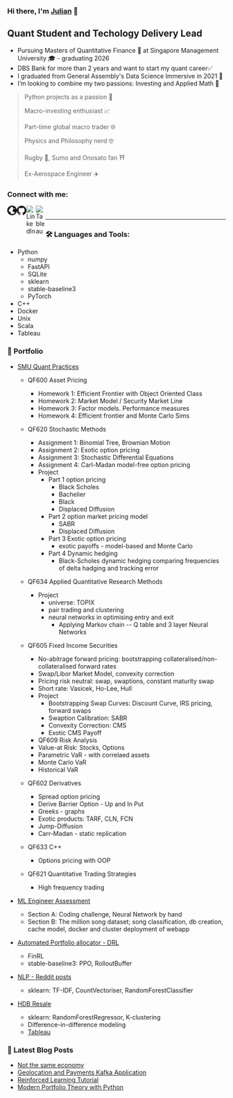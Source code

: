﻿
### Hi there, I'm [Julian][LinkedIn] 👋 


## Quant Student and Techology Delivery Lead

- Pursuing Masters of Quantitative Finance 🔣 at Singapore Management University 🎓 - graduating 2026 
- DBS Bank for more than 2 years and want to start my quant career✅
- I graduated from General Assembly's Data Science Immersive in 2021 🌱
- I’m looking to combine my two passions: Investing and Applied Math 👯  
> Python projects as a passion 🐍
> 
> Macro-investing enthusiast 📈
>
> Part-time global macro trader 🌐
> 
> Physics and Philosophy nerd 🤓
> 
> Rugby 🏉, Sumo and Onosato fan ⛩️
> 
> Ex-Aerospace Engineer ✈️


### Connect with me:

[<img align="left" alt="medium articles" width="22px" src="https://raw.githubusercontent.com/iconic/open-iconic/master/svg/globe.svg" />][blog]
[<img align="left" alt="github" width="22px" src="https://raw.githubusercontent.com/github/explore/78df643247d429f6cc873026c0622819ad797942/topics/github/github.png" />][github]
[<img align="left" alt="LinkedIn" width="22px" src="https://cdn.jsdelivr.net/npm/simple-icons@v3/icons/linkedin.svg" />][linkedin]
[<img align="left" alt="Tableau" width="22px" src="https://cdn.jsdelivr.net/npm/simple-icons@3.13.0/icons/tableau.svg" />][tableau]

<br/>

---
### 🛠️ Languages and Tools:

- Python
   	- numpy
   	- FastAPI
   	- SQLite
	- sklearn
	- stable-baseline3
	- PyTorch
- C++
- Docker
- Unix
- Scala
- Tableau

### 📁 Portfolio

- [SMU Quant Practices](https://github.com/changjulian17/mqf_practice)
	- QF600 Asset Pricing
		- Homework 1: Efficient Frontier with Object Oriented Class
		- Homework 2: Market Model / Security Market Line
		- Homework 3: Factor models. Performance measures
		- Homework 4: Efficient frontier and Monte Carlo Sims
	- QF620 Stochastic Methods
		- Assignment 1: Binomial Tree, Brownian Motion
		- Assignment 2: Exotic option pricing
		- Assignment 3: Stochastic Differential Equations
		- Assignment 4: Carl-Madan model-free option pricing
		- Project
			- Part 1 option pricing
			  - Black Scholes
			  - Bachelier
			  - Black
			  - Displaced Diffusion
			- Part 2 option market pricing model
			  - SABR
			  - Displaced Diffusion
			- Part 3 Exotic option pricing
			  - exotic payoffs - model-based and Monte Carlo
			- Part 4 Dynamic hedging
			  - Black-Scholes dynamic hedging comparing frequencies of delta hadging and tracking error
	- QF634 Applied Quantitative Research Methods
		- Project
			- universe: TOPIX
			- pair trading and clustering
			- neural networks in optimising entry and exit
			  - Applying Markov chain -- Q table and 3 layer Neural Networks
 
	- QF605 Fixed Income Securities
		- No-abitrage forward pricing: bootstrapping collateralised/non-collateralised forward rates
		- Swap/Libor Market Model, convexity correction
		- Pricing risk neutral: swap, swaptions, constant maturity swap
		- Short rate: Vasicek, Ho-Lee, Hull
		- Project
		  - Bootstrapping Swap Curves: Discount Curve, IRS pricing, forward swaps
		  - Swaption Calibration: SABR
		  - Convexity Correction: CMS
		  - Exotic CMS Payoff
    	- QF609 Risk Analysis
		- Value-at Risk: Stocks, Options
		- Parametric VaR - with correlaed assets
		- Monte Carlo VaR
		- Historical VaR
	- QF602 Derivatives
		- Spread option pricing
		- Derive Barrier Option - Up and In Put
		- Greeks - graphs
		- Exotic products: TARF, CLN, FCN
		- Jump-Diffusion
		- Carr-Madan - static replication
	- QF633 C++
		- Options pricing with OOP
	- QF621 Quantitative Trading Strategies
		- High frequency trading
    
- [ML Engineer Assessment](https://github.com/changjulian17/MLEassessment)
	- Section A: Coding challenge, Neural Network by hand
	- Section B: The million song dataset; song classification, db creation, cache model, docker and cluster deployment  of webapp
- [Automated Portfolio allocator - DRL](https://github.com/changjulian17/DataSciencePortfolio/tree/main/Investment_Portfolio)
	- FinRL
	- stable-baseline3: PPO, RolloutBuffer
- [NLP - Reddit posts](https://github.com/changjulian17/DataSciencePortfolio/tree/main/NLP_Classification) 
	- sklearn: TF-IDF, CountVectoriser, RandomForestClassifier
- [HDB Resale](https://github.com/changjulian17/resale_HDB)
	- sklearn: RandomForestRegressor, K-clustering
	- Difference-in-difference modeling
	- [Tableau](https://public.tableau.com/app/profile/julian.chang/viz/FirstDashboard_16315416189430/HDB_Res_Map)


### 📕 Latest Blog Posts

<!-- BLOG-POST-LIST:START -->
- [Not the same economy](https://medium.com/@changjulian17/not-the-same-economy-9394f374229e)
- [Geolocation and Payments Kafka Application](https://medium.com/@changjulian17/geolocation-and-payments-kafka-application-96add0a5171)
- [Reinforced Learning Tutorial](https://medium.com/@changjulian17/reinforced-learning-tutorial-fecd51b44c)
- [Modern Portfolio Theory with Python](https://medium.com/@changjulian17/modern-portfolio-theory-with-python-f33c9f517cd4)


[blog]: https://medium.com/@changjulian17
[github]: https://github.com/changjulian17
[linkedin]: https://www.linkedin.com/in/julian-chang/
[tableau]: https://public.tableau.com/app/profile/julian.chang

